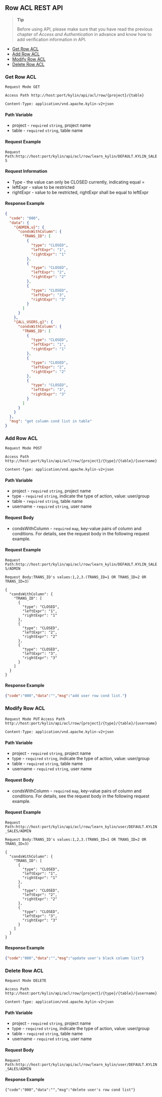 ## Row ACL REST API

> **Tip**
>
> Before using API, please make sure that you have read the previous chapter of *Access and Authentication* in advance and know how to add verification information in API. 


* [Get Row ACL](#get-row-acl)
* [Add Row ACL](#add-row-acl)
* [Modify Row ACL](#modify-row-acl)
* [Delete Row ACL](#delete-row-acl)

### Get Row ACL
`Request Mode GET`

`Access Path http://host:port/kylin/api/acl/row/{project}/{table}`

`Content-Type: application/vnd.apache.kylin-v2+json`

#### Path Variable
* project - `required` `string`, project name
* table - `required` `string`, table name

#### Request Example
`Request Path:http://host:port/kylin/api/acl/row/learn_kylin/DEFAULT.KYLIN_SALES`

#### Request Information
- Type - the value can only be CLOSED currently, indicating equal =
- leftExpr - value to be restricted
- rightExpr - value to be restricted, rightExpr shall be equal to leftExpr


#### Response Example
```json
{
  "code": "000",
  "data": {
    "{ADMIN,u}": {
      "condsWithColumn": {
        "TRANS_ID": [
          {
            "type": "CLOSED",
            "leftExpr": "1",
            "rightExpr": "1"
          },
          {
            "type": "CLOSED",
            "leftExpr": "2",
            "rightExpr": "2"
          },
          {
            "type": "CLOSED",
            "leftExpr": "3",
            "rightExpr": "3"
          }
        ]
      }
    },
    "{ALL_USERS,g}": {
      "condsWithColumn": {
        "TRANS_ID": [
          {
            "type": "CLOSED",
            "leftExpr": "1",
            "rightExpr": "1"
          },
          {
            "type": "CLOSED",
            "leftExpr": "2",
            "rightExpr": "2"
          },
          {
            "type": "CLOSED",
            "leftExpr": "3",
            "rightExpr": "3"
          }
        ]
      }
    }
  },
  "msg": "get column cond list in table"
}
```

### Add Row ACL
`Request Mode POST`

`Access Path http://host:port/kylin/api/acl/row/{project}/{type}/{table}/{username}`

`Content-Type: application/vnd.apache.kylin-v2+json`

#### Path Variable
* project - `required` `string`, project name
* type - `required` `string`, indicate the type of action, value: user/group
* table - `required` `string`, table name
* username - `required` `string`, user name

#### Request Body
* condsWithColumn - `required` `map`, key-value pairs of column and conditions. For details, see the request body in the following request example.

#### Request Example
`Request Path:http://host:port/kylin/api/acl/row/learn_kylin/DEFAULT.KYLIN_SALES/ADMIN`

```
Request Body:TRANS_ID's values:1,2,3.(TRANS_ID=1 OR TRANS_ID=2 OR TRANS_ID=3)

{
  "condsWithColumn": {
    "TRANS_ID": [
      {
        "type": "CLOSED",
        "leftExpr": "1",
        "rightExpr": "1"
      },
      {
        "type": "CLOSED",
        "leftExpr": "2",
        "rightExpr": "2"
      },
      {
        "type": "CLOSED",
        "leftExpr": "3",
        "rightExpr": "3"
      }
    ]
  }
}
```

#### Response Example
```json
{"code":"000","data":"","msg":"add user row cond list."}
```

### Modify Row ACL
`Request Mode PUT`
`Access Path http://host:port/kylin/api/acl/row/{project}/{type}/{table}/{username}`

`Content-Type: application/vnd.apache.kylin-v2+json`

#### Path Variable
* project - `required` `string`, project name
* type - `required` `string`, indicate the type of action, value: user/group
* table - `required` `string`, table name
* username - `required` `string`, user name

#### Request Body
* condsWithColumn - `required` `map`, key-value pairs of column and conditions. For details, see the request body in the following request example.

#### Request Example
`Request Path:http://host:port/kylin/api/acl/row/learn_kylin/user/DEFAULT.KYLIN_SALES/ADMIN`

```
Request Body:TRANS_ID's values:1,2,3.(TRANS_ID=1 OR TRANS_ID=2 OR TRANS_ID=3)

{
  "condsWithColumn": {
    "TRANS_ID": [
      {
        "type": "CLOSED",
        "leftExpr": "1",
        "rightExpr": "1"
      },
      {
        "type": "CLOSED",
        "leftExpr": "2",
        "rightExpr": "2"
      },
      {
        "type": "CLOSED",
        "leftExpr": "3",
        "rightExpr": "3"
      }
    ]
  }
}
```

#### Response Example
```json
{"code":"000","data":"","msg":"update user's black column list"}
```

### Delete Row ACL
`Request Mode DELETE`

`Access Path http://host:port/kylin/api/acl/row/{project}/{type}/{table}/{username}`

`Content-Type: application/vnd.apache.kylin-v2+json`

#### Path Variable
* project - `required` `string`, project name
* type - `required` `string`, indicate the type of action, value: user/group
* table - `required` `string`, table name
* username - `required` `string`, user name

#### Request Body

`Request Path:http://host:port/kylin/api/acl/row/learn_kylin/user/DEFAULT.KYLIN_SALES/ADMIN`

#### Response Example
```
{"code":"000","data":"","msg":"delete user's row cond list"}
```